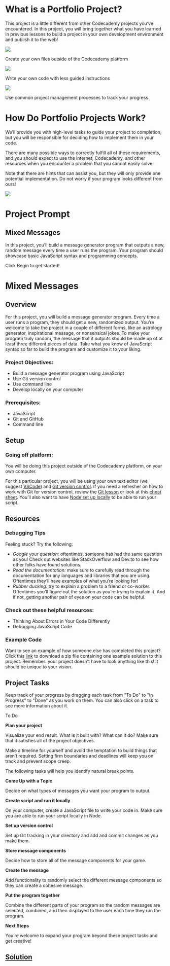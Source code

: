# What is a Portfolio Project?

This project is a little different from other Codecademy projects you’ve
encountered. In this project, you will bring together what you have
learned in previous lessons to build a project in your own development
environment and publish it to the web!

<img src="/webpack/46a956e4a6d451454e84c4d1eb8eb774.svg"
data-testid="first-interstitial-image" />

Create your own files outside of the Codecademy platform

<img src="/webpack/059329becc213993a11f034d96428f13.svg"
data-testid="external-resource-image" />

Write your own code with less guided instructions

<img src="/webpack/8ef4971222d95ccfccecfda6d1221d7b.svg"
data-testid="external-resource-image" />

Use common project management processes to track your progress

# How Do Portfolio Projects Work?

We’ll provide you with high-level tasks to guide your project to
completion, but you will be responsible for deciding how to implement
them in your code.

There are many possible ways to correctly fulfill all of these
requirements, and you should expect to use the internet, Codecademy, and
other resources when you encounter a problem that you cannot easily
solve.

Note that there are hints that can assist you, but they will only
provide one potential implementation. Do not worry if your program looks
different from ours!

<img src="/webpack/3a497f9a53ae198d80f1bc2b2a646434.svg"
data-testid="second-interstitial-image" />

# Project Prompt

## Mixed Messages

In this project, you’ll build a message generator program that outputs a
new, random message every time a user runs the program. Your program
should showcase basic JavaScript syntax and programming concepts.

Click Begin to get started!

# Mixed Messages

## Overview

For this project, you will build a message generator program. Every time
a user runs a program, they should get a new, randomized output. You’re
welcome to take the project in a couple of different forms, like an
astrology generator, inspirational message, or nonsensical jokes. To
make your program truly random, the message that it outputs should be
made up of at least three different pieces of data. Take what you know
of JavaScript syntax so far to build the program and customize it to
your liking.

### Project Objectives:

- Build a message generator program using JavaScript
- Use Git version control
- Use command line
- Develop locally on your computer

### Prerequisites:

- JavaScript
- Git and GitHub
- Command line

## Setup

### Going off platform:

You will be doing this project outside of the Codecademy platform, on
your own computer.

For this particular project, you will be using your own text editor (we
suggest <a href="https://code.visualstudio.com/download"
class="e14vpv2g1 gamut-xro1w8-ResetElement-Anchor-AnchorBase e1bhhzie0"
target="_blank" rel="noopener">VSCode</a>) and <a
href="https://www.codecademy.com/content-items/74bb71f3f3d5998245e9bbef934502d9"
class="e14vpv2g1 gamut-xro1w8-ResetElement-Anchor-AnchorBase e1bhhzie0"
target="_blank">Git version control</a>. If you need a refresher on how
to work with Git for version control, review the <a
href="https://www.codecademy.com/paths/full-stack-engineer-career-path/tracks/fscp-git-and-github-part-i/modules/fecp-introduction-to-git/lessons/git-workflow/exercises/git-generalizations"
class="e14vpv2g1 gamut-xro1w8-ResetElement-Anchor-AnchorBase e1bhhzie0"
target="_blank">Git lesson</a> or look at this
<a href="https://education.github.com/git-cheat-sheet-education.pdf"
class="e14vpv2g1 gamut-xro1w8-ResetElement-Anchor-AnchorBase e1bhhzie0"
target="_blank" rel="noopener">cheat sheet</a>. You’ll also want to have
<a href="https://www.codecademy.com/articles/setting-up-node-locally"
class="e14vpv2g1 gamut-xro1w8-ResetElement-Anchor-AnchorBase e1bhhzie0"
target="_blank">Node set up locally</a> to be able to run your script.

## Resources

### Debugging Tips

Feeling stuck? Try the following:

- *Google your question:* oftentimes, someone has had the same question
  as you! Check out websites like StackOverflow and Dev.to to see how
  other folks have found solutions.
- *Read the documentation:* make sure to carefully read through the
  documentation for any languages and libraries that you are using.
  Oftentimes they’ll have examples of what you’re looking for!
- *Rubber ducking:* try to explain a problem to a friend or co-worker.
  Oftentimes you’ll figure out the solution as you’re trying to explain
  it. And if not, getting another pair of eyes on your code can be
  helpful.

### Check out these helpful resources:

- Thinking About Errors in Your Code Differently
- Debugging JavaScript Code

### Example Code

Want to see an example of how someone else has completed this project?
Click this <a
href="https://static-assets.codecademy.com/Paths/full-stack-career-path/portfolio-projects/mixed-messages/script.js.zip"
class="e14vpv2g1 gamut-xro1w8-ResetElement-Anchor-AnchorBase e1bhhzie0"
target="_blank" rel="noopener">link</a> to download a zip file
containing one example solution to this project. Remember: your project
doesn’t have to look anything like this! It should be unique to your
vision.

## Project Tasks

Keep track of your progress by dragging each task from "To Do" to "In
Progress" to "Done" as you work on them. You can also click on a task to
see more information about it.

To Do


**Plan your project**

Visualize your end result. What is it built with? What can it do? Make
sure that it satisfies all of the project objectives.

Make a timeline for yourself and avoid the temptation to build things
that aren’t required. Setting firm boundaries and deadlines will keep
you on track and prevent scope creep.

The following tasks will help you identify natural break points.



**Come Up with a Topic**

Decide on what types of messages you want your program to output.



**Create script and run it locally**

On your computer, create a JavaScript file to write your code in. Make
sure you are able to run your script locally in Node.



**Set up version control**

Set up Git tracking in your directory and add and commit changes as you
make them.



**Store message components**

Decide how to store all of the message components for your game.



**Create the message**

Add functionality to randomly select the different message components so
they can create a cohesive message.



**Put the program together**

Combine the different parts of your program so the random messages are
selected, combined, and then displayed to the user each time they run
the program.



**Next Steps**

You’re welcome to expand your program beyond these project tasks and get
creative!

## [Solution](mixed-messages)
